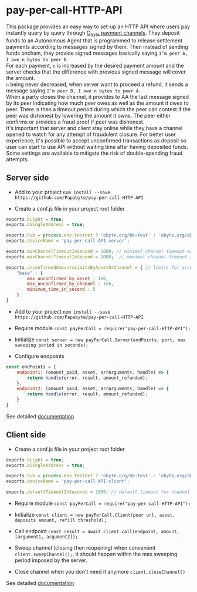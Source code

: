 # pay-per-call-HTTP-API

This package provides an easy way to set-up an HTTP API where users pay instantly query by query through [O<sub>byte</sub> payment channels](https://github.com/Papabyte/aa-channels-lib/).
They deposit funds to an Autonomous Agent that is programmed to release settlement payments according to messages signed by them. Then instead of sending funds onchain, they provide signed messages basically saying `I’m peer A, I owe n bytes to peer B`.\
For each payment, `n` is increased by the desired payment amount and the server checks that the difference with previous signed message will cover the amount.\
`n` being never decreased, when server want to proceed a refund, it sends a message saying `I’m peer B, I owe n bytes to peer A`.\
When a party closes the channel, it provides to AA the last message signed by its peer indicating how much peer owes as well as the amount it owes to peer. There is then a timeout period during which the peer can contest if the peer was dishonest by lowering the amount it owns. The peer either confirms or provides a fraud proof if peer was dishonest.\
It's important that server and client stay online while they have a channel opened to watch for any attempt of fraudulent closure.
For better user experience, it's possible to accept unconfirmed transactions as deposit so user can start to use API without waiting time after having deposited funds. Some settings are available to mitigate the risk of double-spending fraud attempts.

## Server side

* Add to your project `npm install --save https://github.com/Papabyte/pay-per-call-HTTP-API`

* Create a conf.js file in your project root folder

```javascript
exports.bLight = true;
exports.bSingleAddress = true;

exports.hub = process.env.testnet ? 'obyte.org/bb-test' : 'obyte.org/bb';
exports.deviceName = 'pay-per-call API server';

exports.minChannelTimeoutInSecond = 1000; // minimal channel timeout acceptable
exports.maxChannelTimeoutInSecond = 1000;  // maximal channel timeout acceptable

exports.unconfirmedAmountsLimitsByAssetOrChannel = { // limits for accepting payments backed by unconfirmed deposit from peer
	"base" : {
		max_unconfirmed_by_asset : 1e6,
		max_unconfirmed_by_channel : 1e6,
		minimum_time_in_second : 5
	}
}

```
* Add to your project `npm install --save https://github.com/Papabyte/pay-per-call-HTTP-API`

* Require module `const payPerCall = require("pay-per-call-HTTP-API");`

* Initialize `const server = new payPerCall.Server(endPoints, port, max sweeping period in seconds);`

* Configure endpoints

```javascript
const endPoints = {
	endpoint1: (amount_paid, asset, arrArguments, handle) => {
		return handle(error, result, amount_refunded);
	},
	endpoint2: (amount_paid, asset, arrArguments, handle) => {
		return handle(error, result, amount_refunded);
	}
}
```

See detailed [documentation](examples/server/README.md)

## Client side

* Create a conf.js file in your project root folder
```javascript
exports.bLight = true;
exports.bSingleAddress = true;

exports.hub = process.env.testnet ? 'obyte.org/bb-test' : 'obyte.org/bb';
exports.deviceName = 'pay-per-call API client';

exports.defaultTimeoutInSeconds = 1000; // default timeout for channel creation
```

* Require module `const payPerCall = require("pay-per-call-HTTP-API");`

* Initialize `const client = new payPerCall.Client(peer url, asset, deposits amount, refill threshold);`

* Call endpoint `const result = await client.call(endpoint, amount, [argument1, argument2]);`

* Sweep channel (closing then reopening) when convenient `client.sweepChannel();`, it should happen within the max sweeping period imposed by the server.

* Close channel when you don't need it anymore `client.closeChannel()`

See detailed [documentation](examples/client/README.md)
